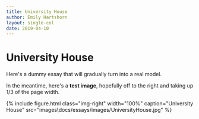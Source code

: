 ```yaml
---
title: University House
author: Emily Hartshorn
layout: single-col
date: 2019-04-10
---
```



# University House

Here's a dummy essay that will gradually turn into a real model.

In the meantime, here's a **test image**, hopefully off to the right and taking up 1/3 of the page width.

{% include figure.html 
class="img-right" 
width="100%" 
caption="University House" 
src="images\docs/essays/images/UniversityHouse.jpg" %}


